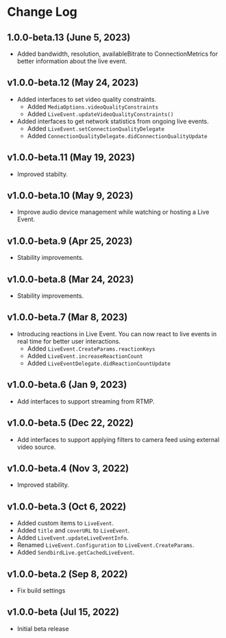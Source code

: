 # Change Log

## 1.0.0-beta.13 (June 5, 2023)
- Added bandwidth, resolution, availableBitrate to ConnectionMetrics for better information about the live event.

## v1.0.0-beta.12 (May 24, 2023)
- Added interfaces to set video quality constraints. 
    - Added `MediaOptions.videoQualityConstraints`
    - Added `LiveEvent.updateVideoQualityConstraints()`
- Added interfaces to get network statistics from ongoing live events. 
    - Added `LiveEvent.setConnectionQualityDelegate`
    - Added `ConnectionQualityDelegate.didConnectionQualityUpdate`

## v1.0.0-beta.11 (May 19, 2023)
- Improved stabilty.

## v1.0.0-beta.10 (May 9, 2023)
- Improve audio device management while watching or hosting a Live Event.

## v1.0.0-beta.9 (Apr 25, 2023)
- Stability improvements.

## v1.0.0-beta.8 (Mar 24, 2023)
- Stability improvements.
    
## v1.0.0-beta.7 (Mar 8, 2023)
- Introducing reactions in Live Event. You can now react to live events in real time for better user interactions. 
    - Added `LiveEvent.CreateParams.reactionKeys`
    - Added `LiveEvent.increaseReactionCount`
    - Added `LiveEventDelegate.didReactionCountUpdate`

## v1.0.0-beta.6 (Jan 9, 2023)
- Add interfaces to support streaming from RTMP. 

## v1.0.0-beta.5 (Dec 22, 2022)
- Add interfaces to support applying filters to camera feed using external video source. 

## v1.0.0-beta.4 (Nov 3, 2022)
- Improved stability. 

## v1.0.0-beta.3 (Oct 6, 2022)
- Added custom items to `LiveEvent`.
- Added `title` and `coverURL` to `LiveEvent`.
- Added `LiveEvent.updateLiveEventInfo`.
- Renamed `LiveEvent.Configuration` to `LiveEvent.CreateParams`.
- Added `SendbirdLive.getCachedLiveEvent`.

## v1.0.0-beta.2 (Sep 8, 2022)
- Fix build settings

## v1.0.0-beta (Jul 15, 2022)
- Initial beta release
